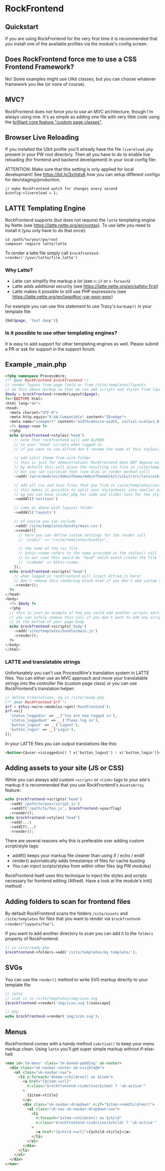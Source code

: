# RockFrontend

## Quickstart

If you are using RockFrontend for the very first time it is recommended that you install one of the available profiles via the module's config screen.

## Does RockFrontend force me to use a CSS Frontend Framework?

No! Some examples might use UIkit classes, but you can choose whatever framework you like (or none of course).

## MVC?

RockFrontend does not force you to use an MVC architecture, though I'm always using one. It's as simple as adding one file with very little code using the [brilliant core feature "custom page classes"](https://processwire.com/blog/posts/pw-3.0.152/#new-ability-to-specify-custom-page-classes).

## Browser Live Reloading

If you installed the UIkit profile you'll already have the file `livereload.php` present in your PW root directory. Then all you have to do to enable live reloading (for frontend and backend development) in your local config file:

ATTENTION: Make sure that this setting is only applied for local development! See https://bit.ly/3xVgtvA how you can setup different configs for dev/staging/production.

```
// make RockFrontend watch for changes every second
$config->livereload = 1;
```

## LATTE Templating Engine

RockFrontend supports (but does not require) the `latte` templating engine by Nette (see https://latte.nette.org/en/syntax). To use latte you need to install it (you only have to do that once):

```
cd /path/to/your/pw/root
composer require latte/latte
```

To render a latte file simply call `$rockfrontend->render('/your/latte/file.latte')`

### Why Latte?

* Latte can simplify the markup a lot (see `n:if` or `n-foreach`)
* Latte adds additional security (see https://latte.nette.org/en/safety-first)
* Latte makes it possible to still use PHP expressions (see https://latte.nette.org/en/tags#toc-var-expr-expr)

For example you can use this statement to use Tracy's `bardump()` in your template file:

```php
{bd($page, 'test dump')}
```

### Is it possible to use other templating engines?

It is easy to add support for other templating engines as well. Please submit a PR or ask for support in the support forum.

## Example _main.php

```php
<?php namespace ProcessWire;
/** @var RockFrontend $rockfrontend */
// render layout from page field or from /site/templates/layouts
// do this above markup so that we can add scripts and styles from layout files
$body = $rockfrontend->renderLayout($page);
?><!DOCTYPE html>
<html lang="de">
<head>
  <meta charset="UTF-8">
  <meta http-equiv="X-UA-Compatible" content="IE=edge">
  <meta name="viewport" content="width=device-width, initial-scale=1.0">
  <?= $page->seo ?>
  <?php
  echo $rockfrontend->styles('head')
    // note that rockfrontend will add ALFRED
    // to your "head" scripts when logged in
    // if you want to use alfred don't rename the name of this styles() call

    // add uikit theme from wire folder
    // this is just for demonstration! RockFrontend does NOT depend on UIkit!
    // by default this will place the resulting css file in /site/templates
    // but you can custimize that (see blow in render method call)
    ->add('/wire/modules/AdminTheme/AdminThemeUikit/uikit/src/less/uikit.theme.less')

    // add all css and less files that you find in /site/templates/sections
    // this makes it possible to split your stylesheets into smaller parts
    // eg you can have slider.php for code and slider.less for the styling
    ->addAll('sections')

    // same as above with layouts folder
    ->addAll('layouts')

    // of course you can include
    ->add('/site/templates/bundle/main.css')
    ->render([
      // here you can define custom settings for the render call
      // 'cssDir' => "/site/templates/bundle/",

      // the name of the css file
      // $this->name refers to the name provided in the styles() call
      // in our case this would be "head" which would create the file "head.css"
      // 'cssName' => $this->name,
    ]);
  echo $rockfrontend->scripts('head')
    // when logged in rockfrontend will inject Alfred.js here!
    // don't remove this rendering block even if you don't add custom scripts
    ->render();
  ?>
</head>
<body>
  <?= $body ?>
  <?php
  // this is just an example of how you could add another scripts section
  // you can safely remove this call if you don't want to add any scripts
  // at the bottom of your page body
  echo $rockfrontend->scripts('body')
    ->add('site/templates/bundle/main.js')
    ->render();
  ?>
</body>
</html>
```

### LATTE and translatable strings

Unfortunately you can't use ProcessWire's translation system in LATTE files. You can either use an MVC approach and move your translatable strings into the controller file (custom page class) or you can use RockFrontend's translation helper:

```php
// define translations, eg in /site/ready.php
/** @var RockFrontend $rf */
$rf = $this->wire->modules->get('RockFrontend');
$rf->x([
  'status_loggedin' => __('You are now logged in'),
  'status_loggedout' => __('Pleas log in'),
  'button_logout' => __('Logout'),
  'button_login' => __('Login'),
]);
```

In your LATTE files you can output translations like this:

```html
<button>{$user->isLoggedin() ? x('button_logout') : x('button_login')}</button>
```

## Adding assets to your site (JS or CSS)

While you can always add custom `<script>` or `<link>` tags to your site's markup it is recommended that you use RockFrontend's `AssetsArray` feature:

```php
echo $rockfrontend->scripts('head')
  ->add('/path/to/your/script.js')
  ->addIf('/path/to/foo.js', $rockfrontend->yourflag)
  ->render();
echo $rockfrontend->styles('head')
  ->add(...)
  ->addIf(...)
  ->render();
```

There are several reasons why this is preferable over adding custom script/style tags:

* addIf() keeps your markup file cleaner than using if / echo / endif
* render() automatically adds timestamps of files for cache busting
* You can inject scripts/styles from within other files (eg PW modules)

RockFrontend itself uses this technique to inject the styles and scripts necessary for frontend editing (Alfred). Have a look at the module's init() method!

## Adding folders to scan for frontend files

By default RockFrontend scans the folders `/site/assets` and `/site/templates` for files that you want to render via `$rockfrontend->render("layouts/foo")`.

If you want to add another directory to scan you can add it to the `folders` property of RockFrontend:

```php
// in site/ready.php
$rockfrontend->folders->add('/site/templates/my-template/');
```

## SVGs

You can use the `render()` method to write SVG markup directly to your template file:

```php
// latte
// icon is in /site/templates/img/icon.svg
{$rockfrontend->render('img/icon.svg')|noescape}

// php
echo $rockfrontend->render('img/icon.svg');
```

## Menus

RockFrontend comes with a handy method `isActive()` to keep your menu markup clean. Using `latte` you'll get super simple markup without if-else-hell:

```html
<nav id='tm-menu' class='tm-boxed-padding' uk-navbar>
  <div class="uk-navbar-center uk-visible@m">
    <ul class="uk-navbar-nav">
      <li n:foreach="$home->children() as $item">
        <a href="{$item->url}"
          n:class="$rockfrontend->isActive($item) ? 'uk-active'"
        >
          {$item->title}
        </a>
        <div class="uk-navbar-dropdown" n:if="$item->numChildren()">
          <ul class="uk-nav uk-navbar-dropdown-nav">
            <li
              n:foreach="$item->children() as $child"
              n:class="$rockfrontend->isActive($child) ? 'uk-active'"
            >
              <a href="{$child->url}">{$child->title}</a>
            </li>
          </ul>
        </div>
      </li>
    </ul>
  </div>
</nav>
